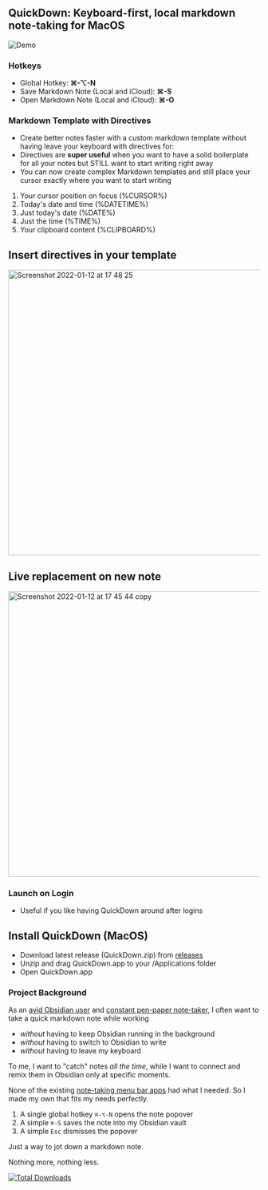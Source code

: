 ## QuickDown: Keyboard-first, local markdown note-taking for MacOS

![Demo](https://github.com/akaalias/quickdown/blob/main/demo.gif?raw=true)
 
### Hotkeys
- Global Hotkey: **⌘-⌥-N**
- Save Markdown Note (Local and iCloud): **⌘-S**
- Open Markdown Note (Local and iCloud): **⌘-O**

### Markdown Template with Directives

- Create better notes faster with a custom markdown template without having leave your keyboard with directives for:
- Directives are **super useful** when you want to have a solid boilerplate for all your notes but STILL want to start writing right away
- You can now create complex Markdown templates and still place your cursor exactly where you want to start writing

1. Your cursor position on focus (%CURSOR%)
2. Today's date and time (%DATETIME%)
3. Just today's date (%DATE%)
4. Just the time (%TIME%)
5. Your clipboard content (%CLIPBOARD%)

## Insert directives in your template
<img width="572" alt="Screenshot 2022-01-12 at 17 48 25" src="https://user-images.githubusercontent.com/111555/149195363-f21dad34-7537-4673-84b8-82aab3055207.png">

## Live replacement on new note
<img width="572" alt="Screenshot 2022-01-12 at 17 45 44 copy" src="https://user-images.githubusercontent.com/111555/149323391-1f7504b0-34a1-4436-8eb0-6d731d8f2677.png">

### Launch on Login
- Useful if you like having QuickDown around after logins

## Install QuickDown (MacOS)
- Download latest release (QuickDown.zip) from [releases](https://github.com/akaalias/quickdown/releases)
- Unzip and drag QuickDown.app to your /Applications folder
- Open QuickDown.app 

### Project Background

As an [avid Obsidian user](https://publish.obsidian.md/alexisrondeau) and [constant pen-paper note-taker](https://publish.obsidian.md/alexisrondeau/%E2%AD%90%EF%B8%8F+My+Physical+Notebooks+(Photos)), I often want to take a quick markdown note while working 
- _without_ having to keep Obsidian running in the background
- _without_ having to switch to Obsidian to write
- _without_ having to leave my keyboard

To me, I want to "catch" notes _all the time_, while I want to connect and remix them in Obsidian only at specific moments. 

None of the existing [note-taking menu bar apps](https://www.macmenubar.com/note-taking-apps/) had what I needed. So I made my own that fits my needs perfectly.

1. A single global hotkey `⌘-⌥-N` opens the note popover
2. A simple `⌘-S` saves the note into my Obsidian vault
3. A simple `Esc` dismisses the popover

Just a way to jot down a markdown note.

Nothing more, nothing less. 

[![Total Downloads](https://img.shields.io/github/downloads/akaalias/quickdown/total.svg?logoColor=brightgreen)]()
